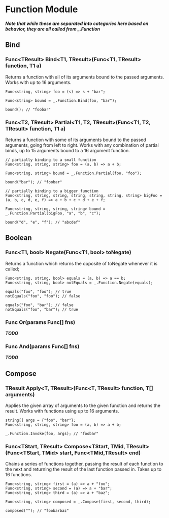 # Function Module
***Note that while these are separated into categories here based on behavior, they are all called from _.Function***

## Bind
### Func\<TResult\> Bind\<T1, TResult\>(Func\<T1, TResult\> function, T1 a)
Returns a function with all of its arguments bound to the passed arguments. Works with up to 16 arguments.
```
Func<string, string> foo = (s) => s + "bar";

Func<string> bound = _.Function.Bind(foo, "bar");

bound(); // "foobar"
```

### Func\<T2, TResult\> Partial\<T1, T2, TResult\>(Func\<T1, T2, TResult\> function, T1 a)
Returns a function with some of its arguments bound to the passed arguments, going from left to right. Works with any combination of partial binds, up to 15 arguments bound to a 16 argument function.
```
// partially binding to a small function
Func<string, string, string> foo = (a, b) => a + b;

Func<string, string> bound = _.Function.Partial(foo, "foo");

bound("bar"); // "foobar"

// partially binding to a bigger function
Func<string, string, string, string, string, string, string> bigFoo = (a, b, c, d, e, f) => a + b + c + d + e + f;

Func<string, string, string, string> bound = _.Function.Partial(bigFoo, "a", "b", "c");

bound("d", "e", "f"); // "abcdef"
```

## Boolean
### Func\<T1, bool\> Negate(Func<T1, bool> toNegate)
Returns a function which returns the opposite of toNegate whenever it is called;
```
Func<string, string, bool> equals = (a, b) => a == b;
Func<string, string, bool> notEquals = _.Function.Negate(equals);

equals("foo", "foo"); // true
notEquals("foo", "foo"); // false

equals("foo", "bar"); // false
notEquals("foo", "bar"); // true
```

### Func<bool> Or(params Func<bool>[] fns)
***TODO***

### Func<bool> And(params Func<bool>[] fns)
***TODO***

## Compose
### TResult Apply\<T, TResult\>(Func\<T, TResult\> function, T[] arguments)
Applies the given array of arguments to the given function and returns the result. Works with functions using up to 16 arguments.
```
string[] args = {"foo", "bar"};
Func<string, string, string> foo = (a, b) => a + b;

_.Function.Invoke(foo, args); // "foobar"
```

### Func\<TStart, TResult\> Compose\<TStart, TMid, TResult\>(Func\<TStart, TMid\> start, Func\<TMid,TResult\> end)
Chains a series of functions together, passing the result of each function to the next and returning the result of the last function passed in. Takes up to 16 functions.
```
Func<string, string> first = (a) => a + "foo";
Func<string, string> second = (a) => a + "bar";
Func<string, string> third = (a) => a + "baz";

Func<string, string> composed = _.Compose(first, second, third);

composed(""); // "foobarbaz"
```
